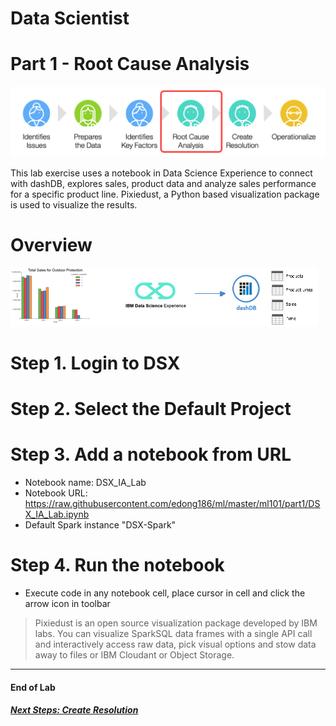 # Data Scientist 

# Part 1 - Root Cause Analysis

[<img src="https://github.com/edong186/ml/blob/master/ml101/media/DSE2E1.png">](https://github.com/edong186/ml/blob/master/ml101/part1/)

This lab exercise uses a notebook in Data Science Experience to connect with dashDB, explores sales, product data and analyze sales performance for a specific product line. Pixiedust, a Python based visualization package is used to visualize the results.

# Overview

[<img src="https://github.com/edong186/ml/blob/master/ml101/part1/media/overview.gif">](https://github.com/edong186/ml/blob/master/ml101/part1/media/overview.gif)


# Step 1. Login to DSX
# Step 2. Select the Default Project
# Step 3. Add a notebook from URL

- Notebook name: DSX_IA_Lab
- Notebook URL: https://raw.githubusercontent.com/edong186/ml/master/ml101/part1/DSX_IA_Lab.ipynb
- Default Spark instance "DSX-Spark"

# Step 4. Run the notebook

- Execute code in any notebook cell, place cursor in cell and click the arrow icon in toolbar

> Pixiedust is an open source visualization package developed by IBM labs. You can visualize SparkSQL data frames with a single API call and interactively access raw data, pick visual options and stow data away to files or IBM Cloudant or Object Storage.

--- 
#### End of Lab

##### [Next Steps: Create Resolution](https://github.com/edong186/ml/blob/master/ml101/part2)
